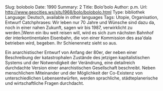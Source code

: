 Slug: bolobolo
Date: 1990
Summary: 2
Title: Bolo'bolo
Author: p.m.
Url: http://www.geocities.ws/situ1968/bolo/bolobolo.html
Type: bibliothek
Language: Deutsch, available in other languages
Tags: Utopie, Organisation, Entwurf
Catchphrases: Wir leben nur 70 Jahre und Wünsche sind dazu da, noch in einer nahen Zukunft, sagen wir bis 1987, verwirklicht zu werden.|Wenn ein ibu weit reisen will, wird es sich zum nächsten Bahnhof der interkontinentalen Eisenbahn, die von einer Kommission des asa'dala betrieben wird, begeben. Ihr Schienennetz sieht so aus.


Ein anarchistischer Entwurf von Anfang der 80er, der neben einer Beschreibung der katastrophalen Zustände des jetzigen kapitalistischen Systems und der Notwendigkeit der Verändrung, eine detailreich durchdachte Version einer anarchistischen Gesellschaft beschreibt. Neben menschlichem Miteinander und der Möglichkeit der Co-Existenz von unterschiedlichen Lebensentwürfen, werden sprachliche, städteplanerische und wirtschaftliche Fragen durchdacht.
